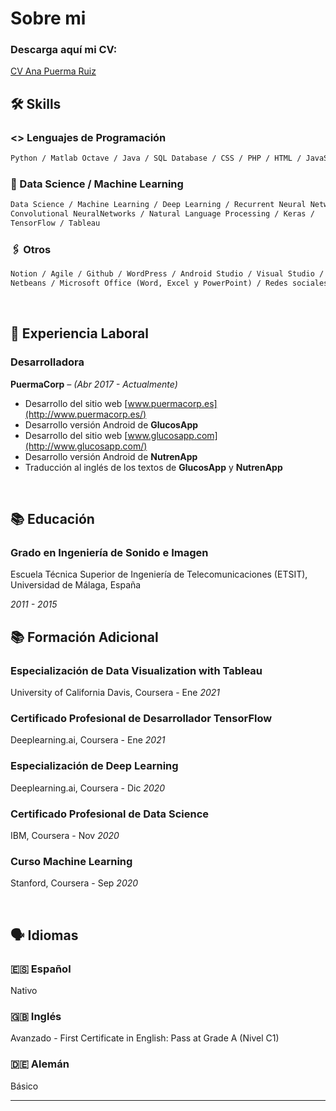
# Sobre mi

### Descarga aquí mi CV:

[CV Ana Puerma Ruiz](https://s3-us-west-2.amazonaws.com/secure.notion-static.com/47992f90-ae53-4613-82ea-0983fa48028f/CV_ES_Ana_Puerma_Ruiz.pdf)

## 🛠 Skills

### <> Lenguajes de Programación

```markdown
Python / Matlab Octave / Java / SQL Database / CSS / PHP / HTML / JavaScript
```

### 🤖 Data Science / Machine Learning

```markdown
Data Science / Machine Learning / Deep Learning / Recurrent Neural Network / 
Convolutional NeuralNetworks / Natural Language Processing / Keras / 
TensorFlow / Tableau
```

### 🖇️ Otros

```markdown
Notion / Agile / Github / WordPress / Android Studio / Visual Studio / 
Netbeans / Microsoft Office (Word, Excel y PowerPoint) / Redes sociales
```

<br/>

## 💼 Experiencia Laboral

### Desarrolladora

**PuermaCorp** *– (Abr 2017 - Actualmente)*

- Desarrollo del sitio web [www.puermacorp.es](http://www.puermacorp.es/)
- Desarrollo versión Android de **GlucosApp**
- Desarrollo del sitio web [www.glucosapp.com](http://www.glucosapp.com/)
- Desarrollo versión Android de **NutrenApp**
- Traducción al inglés de los textos de **GlucosApp** y **NutrenApp**

<br/>

## 📚 Educación

### Grado en Ingeniería de Sonido e Imagen

Escuela Técnica Superior de Ingeniería de Telecomunicaciones (ETSIT), Universidad de Málaga, España

*2011 - 2015*

## 📚 Formación Adicional

### Especialización de Data Visualization with Tableau

University of California Davis, Coursera - Ene *2021*

### Certificado Profesional de Desarrollador TensorFlow

Deeplearning.ai, Coursera - Ene *2021*

### Especialización de Deep Learning

Deeplearning.ai, Coursera - Dic *2020*

### Certificado Profesional de Data Science

IBM, Coursera - Nov *2020*

### Curso Machine Learning

Stanford, Coursera - Sep *2020*

<br/>

## 🗣️ Idiomas

### 🇪🇸 **Español**

Nativo

### 🇬🇧 Inglés

Avanzado - First Certificate in English: Pass at Grade A (Nivel C1)

### 🇩🇪 Alemán

Básico 

---
